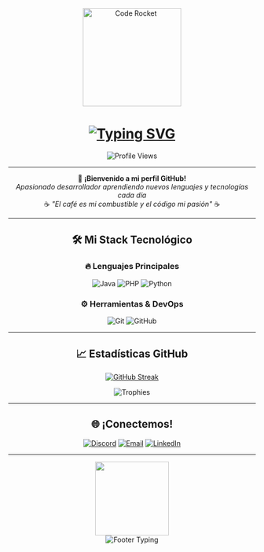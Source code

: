 <div align="center">
  
<!-- Encabezado con efecto neón -->
<div align="center">
  <img src="https://media.giphy.com/media/qJzZ4APiDZQuJDY7vh/giphy.gif" width="200" alt="Code Rocket">
  <h1 align="center">
    <a href="https://git.io/typing-svg">
      <img src="https://readme-typing-svg.herokuapp.com?font=Space+Mono&weight=600&size=35&duration=4000&pause=1000&color=8A2BE2&center=true&vCenter=true&width=600&height=70&lines=¡Hola+%f0%9f%91%8b,+Soy+Sr+Ren!;Full+Stack+Developer+%f0%9f%92%bb;Aprendiz+eterno+%f0%9f%93%9a;Amante+del+c%C3%B3digo+%f0%9f%92%9c" alt="Typing SVG">
    </a>
  </h1>
  <img src="https://komarev.com/ghpvc/?username=SrRen&style=flat-square&color=blueviolet" alt="Profile Views"/>
</div>

---

<!-- Descripción -->
<div align="center">
  
  🌟 **¡Bienvenido a mi perfil GitHub!**  
  *Apasionado desarrollador aprendiendo nuevos lenguajes y tecnologías cada día*  
  ☕ *"El café es mi combustible y el código mi pasión"* ☕
</div>

---

<!-- Sección de habilidades con iconos -->
## 🛠️ Mi Stack Tecnológico

<div align="center">
  
  ### 🔥 **Lenguajes Principales**
  
  ![Java](https://img.shields.io/badge/Java-%23ED8B00.svg?style=for-the-badge&logo=java&logoColor=white)
  ![PHP](https://img.shields.io/badge/PHP-%23777BB4.svg?style=for-the-badge&logo=php&logoColor=white)
  ![Python](https://img.shields.io/badge/Python-3670A0?style=for-the-badge&logo=python&logoColor=ffdd54)
  
  ### ⚙️ **Herramientas & DevOps**
  
  ![Git](https://img.shields.io/badge/Git-%23F05033.svg?style=for-the-badge&logo=git&logoColor=white)
  ![GitHub](https://img.shields.io/badge/GitHub-%23121011.svg?style=for-the-badge&logo=github&logoColor=white)
  
</div>

---

<!-- Estadísticas GitHub -->
## 📈 Estadísticas GitHub

<div align="center">
  
  [![GitHub Streak](https://github-readme-streak-stats.herokuapp.com?user=SrRen&theme=tokyonight&hide_border=true&border_radius=15)](https://git.io/streak-stats)
  
  <img src="https://github-profile-trophy.vercel.app/?username=SrRen&theme=dracula&margin-w=15&row=2&column=4" alt="Trophies">
  
</div>

---

<!-- Sección de contacto -->
## 🌐 ¡Conectemos!

<div align="center">
  
  [![Discord](https://img.shields.io/badge/Discord-%235865F2.svg?style=for-the-badge&logo=discord&logoColor=white)](https://discord.gg/TekNUdQWuS)
  [![Email](https://img.shields.io/badge/Email-D14836?style=for-the-badge&logo=gmail&logoColor=white)](mailto:tuemail@example.com)
  [![LinkedIn](https://img.shields.io/badge/LinkedIn-%230077B5.svg?style=for-the-badge&logo=linkedin&logoColor=white)](https://linkedin.com/in/tuperfil)
  
</div>

---

<!-- Footer -->
<div align="center">
  <img src="https://media.giphy.com/media/KzJkzjggfGN5Py6nkT/giphy.gif" width="150">
  <br>
  <img src="https://readme-typing-svg.herokuapp.com?font=Roboto+Condensed&size=18&pause=1000&color=8A2BE2&center=true&vCenter=true&width=500&lines=¡Gracias+por+visitar+mi+perfil!;¡Si+te+gusta+lo+que+ves%2C+dale+una+%e2%ad%90!;¡Feliz+coding+%f0%9f%98%84!" alt="Footer Typing">
</div>

</div>
